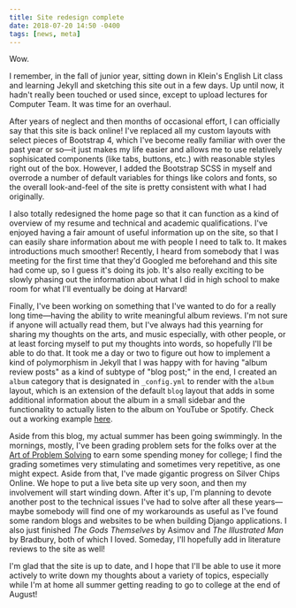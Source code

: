 ```yaml
---
title: Site redesign complete
date: 2018-07-20 14:50 -0400
tags: [news, meta]
---
```


Wow.

I remember, in the fall of junior year, sitting down in Klein's English Lit
class and learning Jekyll and sketching this site out in a few days. Up until now, it hadn't
really been touched or used since, except to upload lectures for Computer Team. It
was time for an overhaul.

After years of neglect and then months of occasional effort, I can officially
say that this site is back online! I've replaced all my custom layouts with
select pieces of Bootstrap 4, which I've become really familiar with over the
past year or so&mdash;it just makes my life easier and allows me to use
relatively sophisicated components (like tabs, buttons, etc.) with reasonable
styles right out of the box. However, I added the Bootstrap SCSS in myself and
overrode a number of default variables for things like colors and fonts, so the
overall look-and-feel of the site is pretty consistent with what I had originally.

I also totally redesigned the home page so that it can function as a kind of
overview of my resume and technical and academic qualifications. I've enjoyed
having a fair amount of useful information up on the site, so that I can easily share
information about me with people I need to talk to. It makes introductions much smoother!
Recently, I heard from somebody that I was meeting for the first time that
they'd Googled me beforehand and this site had come up, so I guess it's doing its
job. It's also really exciting to be slowly phasing out the information
about what I did in high school to make room for what I'll eventually be doing
at Harvard!

Finally, I've been working on something that I've wanted to do for a really long
time&mdash;having the ability to write meaningful album reviews. I'm not sure
if anyone will actually read them, but I've always had this yearning for sharing
my thoughts on the arts, and music especially, with other people, or at least
forcing myself to put my thoughts into words, so hopefully I'll be able to do that.
It took me a day or two to figure out how to implement a kind of polymorphism
in Jekyll that I was happy with for having "album review posts" as a kind of
subtype of "blog post;" in the end, I created an `album` category that
is designated in `_config.yml` to render with the `album` layout, which is an
extension of the default `blog` layout that adds in some additional
information about the album in a small sidebar and the functionality to actually
listen to the album on YouTube or Spotify. Check out a working example
<a href="/albums/2018/07/20/discovery.html">here</a>.

Aside from this blog, my actual summer has been going swimmingly. In the mornings, mostly, I've been
grading problem sets for the folks over at the <a href="http://aops.com">
Art of Problem Solving</a> to earn some spending money for college; I find the grading
sometimes very stimulating and sometimes very repetitive, as one might expect.
Aside from that, I've made gigantic progress on Silver Chips Online. We hope
to put a live beta site up very soon, and then my involvement will start winding
down. After it's up, I'm planning to devote another post to the technical issues
I've had to solve after all these years&mdash;maybe somebody will find one of my
workarounds as useful as I've found some random blogs and websites to be when
building Django applications. I also just finished *The Gods Themselves* by Asimov
and *The Illustrated Man* by Bradbury, both of which I loved. Someday, I'll hopefully
add in literature reviews to the site as well!

I'm glad that the site is up to date, and I hope that I'll be able to use it more actively to write down my
thoughts about a variety of topics, especially while I'm at home all summer
getting reading to go to college at the end of August!
